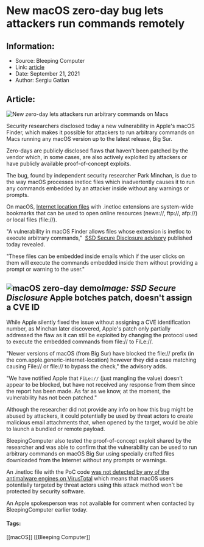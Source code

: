 # New macOS zero-day bug lets attackers run commands remotely
### 

## Information:
+ Source: Bleeping Computer
+ Link: [article](https://www.bleepingcomputer.com/news/apple/new-macos-zero-day-bug-lets-attackers-run-commands-remotely/)
+ Date: September 21, 2021
+ Author: Sergiu Gatlan


## Article:
![New zero-day lets attackers run arbitrary commands on Macs](https://www.bleepstatic.com/content/hl-images/2021/09/21/MacBook.jpg)


Security researchers disclosed today a new vulnerability in Apple's macOS Finder, which makes it possible for attackers to run arbitrary commands on Macs running any macOS version up to the latest release, Big Sur.


Zero-days are publicly disclosed flaws that haven't been patched by the vendor which, in some cases, are also actively exploited by attackers or have publicly available proof-of-concept exploits.


The bug, found by independent security researcher Park Minchan, is due to the way macOS processes inetloc files which inadvertently causes it to run any commands embedded by an attacker inside without any warnings or prompts.


On macOS, [Internet location files](https://www.oreilly.com/library/view/mac-os-x/9781449314828/ch18s10.html) with .inetloc extensions are system-wide bookmarks that can be used to open online resources (news://, ftp://, afp://) or local files (file://).


"A vulnerability in macOS Finder allows files whose extension is inetloc to execute arbitrary commands,"  [SSD Secure Disclosure advisory](https://ssd-disclosure.com/ssd-advisory-macos-finder-rce/) published today revealed.


"These files can be embedded inside emails which if the user clicks on them will execute the commands embedded inside them without providing a prompt or warning to the user."



![macOS zero-day demo](https://www.bleepstatic.com/images/news/u/1109292/2021/macos%20rce.gif)*Image: SSD Secure Disclosure*
Apple botches patch, doesn't assign a CVE ID
--------------------------------------------


While Apple silently fixed the issue without assigning a CVE identification number, as Minchan later discovered, Apple's patch only partially addressed the flaw as it can still be exploited by changing the protocol used to execute the embedded commands from file:// to FiLe://.


"Newer versions of macOS (from Big Sur) have blocked the file:// prefix (in the com.apple.generic-internet-location) however they did a case matching causing File:// or fIle:// to bypass the check," the advisory adds.


"We have notified Apple that `FiLe://` (just mangling the value) doesn’t appear to be blocked, but have not received any response from them since the report has been made. As far as we know, at the moment, the vulnerability has not been patched."


Although the researcher did not provide any info on how this bug might be abused by attackers, it could potentially be used by threat actors to create malicious email attachments that, when opened by the target, would be able to launch a bundled or remote payload.


BleepingComputer also tested the proof-of-concept exploit shared by the researcher and was able to confirm that the vulnerability can be used to run arbitrary commands on macOS Big Sur using specially crafted files downloaded from the Internet without any prompts or warnings.


An .inetloc file with the PoC code [was not detected by any of the antimalware engines on VirusTotal](https://www.virustotal.com/gui/file/9bb6ce7cb19b779bc53b8d14ff95da0ddc37be1f383ff47d9186a3b7c1660844) which means that macOS users potentially targeted by threat actors using this attack method won't be protected by security software.


An Apple spokesperson was not available for comment when contacted by BleepingComputer earlier today.




#### Tags:
[[macOS]] [[Bleeping Computer]]
